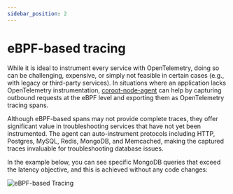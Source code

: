 ```yaml
---
sidebar_position: 2
---
```


# eBPF-based tracing

While it is ideal to instrument every service with OpenTelemetry, doing so can be challenging, expensive, or simply not 
feasible in certain cases (e.g., with legacy or third-party services). 
In situations where an application lacks OpenTelemetry instrumentation, [coroot-node-agent](https://github.com/coroot/coroot-node-agent) can help by capturing outbound 
requests at the eBPF level and exporting them as OpenTelemetry tracing spans.

Although eBPF-based spans may not provide complete traces, they offer significant value in troubleshooting services that 
have not yet been instrumented. The agent can auto-instrument protocols including HTTP, Postgres, MySQL, Redis, MongoDB, 
and Memcached, making the captured traces invaluable for troubleshooting database issues.

In the example below, you can see specific MongoDB queries that exceed the latency objective, and this is 
achieved without any code changes:

<img alt="eBPF-based Tracing" src="/img/docs/tracing_mongo_spans.png" class="card w-1200"/>






